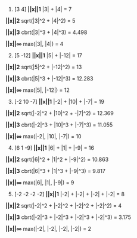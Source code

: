 1. [3 4]
**||x||1**
|3| + |4| = 7

**||x||2**
sqrt(|3|^2 + |4|^2) = 5

**||x||3**
cbrt(|3|^3 + |4|^3) = 4.498

**||x||∞**
max(|3|, |4|) = 4

2. [5 -12]
**||x||1**
|5| + |-12| = 17

**||x||2**
sqrt(|5|^2 + |-12|^2) = 13

**||x||3**
cbrt(|5|^3 + |-12|^3) = 12.283

**||x||∞**
max(|5|, |-12|) = 12

3. [-2 10 -7]
**||x||1**
|-2| + |10| + |-7| = 19

**||x||2**
sqrt(|-2|^2 + |10|^2 + -|7|^2) = 12.369

**||x||3**
cbrt(|-2|^3 + |10|^3 + |-7|^3) = 11.055

**||x||∞**
max(|-2|, |10|, |-7|) = 10

4. [6 1 -9]
**||x||1**
|6| + |1| + |-9| = 16

**||x||2**
sqrt(|6|^2 + |1|^2 + |-9|^2) = 10.863

**||x||3**
cbrt(|6|^3 + |1|^3 + |-9|^3) = 9.817

**||x||∞**
max(|6|, |1|, |-9|) = 9

5. [-2 -2 -2 -2]
**||x||1**
|-2| + |-2| + |-2| + |-2| = 8

**||x||2**
sqrt(|-2|^2 + |-2|^2 + |-2|^2 + |-2|^2) = 4

**||x||3**
cbrt(|-2|^3 + |-2|^3 + |-2|^3 + |-2|^3) = 3.175

**||x||∞**
max(|-2|, |-2|, |-2|, |-2|) = 2
